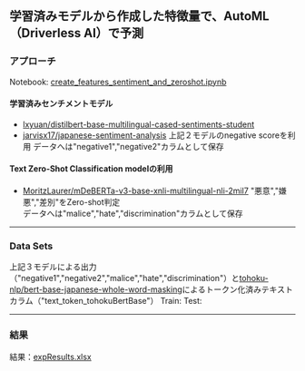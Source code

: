 ## 学習済みモデルから作成した特徴量で、AutoML（Driverless AI）で予測

### アプローチ
Notebook: [create_features_sentiment_and_zeroshot.ipynb](https://github.com/yukismd/DL_for_ImageData_and_Finetuning/blob/main/text_classification_hatespeech/TrainedModel_for_FeatureCreation/create_features_sentiment_and_zeroshot.ipynb)

#### 学習済みセンチメントモデル
- [lxyuan/distilbert-base-multilingual-cased-sentiments-student](https://huggingface.co/lxyuan/distilbert-base-multilingual-cased-sentiments-student)
- [jarvisx17/japanese-sentiment-analysis](https://huggingface.co/jarvisx17/japanese-sentiment-analysis)
上記２モデルのnegative scoreを利用
データへは"negative1","negative2"カラムとして保存

#### Text Zero-Shot Classification modelの利用
- [MoritzLaurer/mDeBERTa-v3-base-xnli-multilingual-nli-2mil7](https://huggingface.co/MoritzLaurer/mDeBERTa-v3-base-xnli-multilingual-nli-2mil7)
"悪意","嫌悪","差別"をZero-shot判定  
データへは"malice","hate","discrimination"カラムとして保存

***
### Data Sets
上記３モデルによる出力（"negative1","negative2","malice","hate","discrimination"）と[tohoku-nlp/bert-base-japanese-whole-word-masking](https://huggingface.co/tohoku-nlp/bert-base-japanese-whole-word-masking)によるトークン化済みテキストカラム（"text_token_tohokuBertBase"）
Train: 
Test: 

***
### 結果
結果：[expResults.xlsx](expResults.xlsx)
